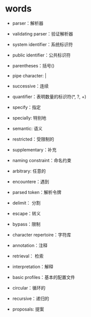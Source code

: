 # words
* parser：解析器
* validating parser：验证解析器
* system identifier：系统标识符
* public identifier：公共标识符
* parentheses：括号()
* pipe character: |
* successive：连续
* quantifier：表明数量的标识符(*, ?, +)
* specify：指定
* specially: 特别地
* semantic: 语义
* restricted：受限制的
* supplementary：补充
* naming constraint：命名约束
* arbitrary: 任意的
* encountere：遇到
* parsed token：解析令牌
* delimit： 分割
* escape：转义
* bypass：限制
* character repertoire：字符库
* annotation：注释
* retrieval： 检索
* interpretation：解释
* basic profiles：基本的配置文件
* circular：循环的
* recursive：递归的

* proposals: 提案